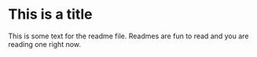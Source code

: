 # This is a title

This is some text for the readme file. Readmes are fun to read and you are reading one right now.
